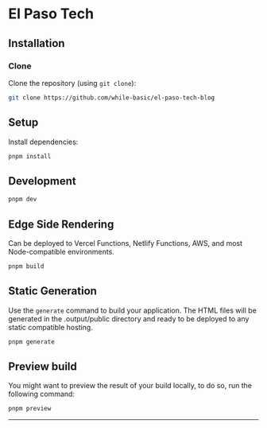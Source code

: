 # El Paso Tech

## Installation

### Clone

Clone the repository (using `git clone`):

```bash
git clone https://github.com/while-basic/el-paso-tech-blog
```

## Setup

Install dependencies:

```bash
pnpm install
```

## Development

```bash
pnpm dev
```

## Edge Side Rendering

Can be deployed to Vercel Functions, Netlify Functions, AWS, and most Node-compatible environments.

```bash
pnpm build
```

## Static Generation

Use the `generate` command to build your application.
The HTML files will be generated in the .output/public directory and ready to be deployed to any static compatible hosting.

```bash
pnpm generate
```

## Preview build

You might want to preview the result of your build locally, to do so, run the following command:

```bash
pnpm preview
```

---